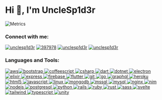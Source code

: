 # Hi 👋, I'm UncleSp1d3r

![Metrics](/github-metrics.svg)

### Connect with me:

[![unclesp1d3r](https://raw.githubusercontent.com/rahuldkjain/github-profile-readme-generator/master/src/images/icons/Social/codepen.svg)](https://codepen.io/unclesp1d3r) [![397978](https://raw.githubusercontent.com/rahuldkjain/github-profile-readme-generator/master/src/images/icons/Social/stack-overflow.svg)](https://stackoverflow.com/users/397978) [![unclesp1d3r](https://raw.githubusercontent.com/rahuldkjain/github-profile-readme-generator/master/src/images/icons/Social/hackerrank.svg)](https://www.hackerrank.com/unclesp1d3r) [![unclesp1d3r](https://raw.githubusercontent.com/rahuldkjain/github-profile-readme-generator/master/src/images/icons/Social/leet-code.svg)](https://www.leetcode.com/unclesp1d3r)

### Languages and Tools:

[![aws](https://raw.githubusercontent.com/devicons/devicon/master/icons/amazonwebservices/amazonwebservices-original-wordmark.svg)](https://aws.amazon.com)[![bootstrap](https://raw.githubusercontent.com/devicons/devicon/master/icons/bootstrap/bootstrap-plain-wordmark.svg) ](https://getbootstrap.com)[![coffeescript](https://raw.githubusercontent.com/devicons/devicon/master/icons/coffeescript/coffeescript-original-wordmark.svg) ](https://offeescript.org)[![csharp](https://raw.githubusercontent.com/devicons/devicon/master/icons/csharp/csharp-original.svg) ](https://www.w3schools.com/cs/)[![dart](https://www.vectorlogo.zone/logos/dartlang/dartlang-icon.svg) ](https://dart.dev)[![dotnet](https://raw.githubusercontent.com/devicons/devicon/master/icons/dot-net/dot-net-original-wordmark.svg) ](https://dotnet.microsoft.com/)[![electron](https://raw.githubusercontent.com/devicons/devicon/master/icons/electron/electron-original.svg) ](https://www.electronjs.org)[![elixir](https://www.vectorlogo.zone/logos/elixir-lang/elixir-lang-icon.svg) ](https://elixir-lang.org)[![express](https://raw.githubusercontent.com/devicons/devicon/master/icons/express/express-original-wordmark.svg) ](https://expressjs.com)[![firebase](https://www.vectorlogo.zone/logos/firebase/firebase-icon.svg) ](https://firebase.google.com/)[![flutter](https://www.vectorlogo.zone/logos/flutterio/flutterio-icon.svg) ](https://flutter.dev)[![git](https://www.vectorlogo.zone/logos/git-scm/git-scm-icon.svg) ](https://git-scm.com/)[![go](https://raw.githubusercontent.com/devicons/devicon/master/icons/go/go-original.svg) ](https://golang.org)[![graphql](https://www.vectorlogo.zone/logos/graphql/graphql-icon.svg) ](https://graphql.org)[![heroku](https://www.vectorlogo.zone/logos/heroku/heroku-icon.svg) ](https://heroku.com)[![html5](https://raw.githubusercontent.com/devicons/devicon/master/icons/html5/html5-original-wordmark.svg) ](https://www.w3.org/html/)[![javascript](https://raw.githubusercontent.com/devicons/devicon/master/icons/javascript/javascript-original.svg) ](https://developer.mozilla.org/en-US/docs/Web/JavaScript)[![linux](https://raw.githubusercontent.com/devicons/devicon/master/icons/linux/linux-original.svg) ](https://www.linux.org/)[![mongodb](https://raw.githubusercontent.com/devicons/devicon/master/icons/mongodb/mongodb-original-wordmark.svg) ](https://www.mongodb.com/)[![mssql](https://www.svgrepo.com/show/303229/microsoft-sql-server-logo.svg) ](https://www.microsoft.com/en-us/sql-server)[![mysql](https://raw.githubusercontent.com/devicons/devicon/master/icons/mysql/mysql-original-wordmark.svg) ](https://www.mysql.com/)[![nginx](https://raw.githubusercontent.com/devicons/devicon/master/icons/nginx/nginx-original.svg) ](https://www.nginx.com)[![nim](https://www.vectorlogo.zone/logos/nim-lang/nim-lang-icon.svg) ](https://nim-lang.org/)[![nodejs](https://raw.githubusercontent.com/devicons/devicon/master/icons/nodejs/nodejs-original-wordmark.svg) ](https://nodejs.org)[![postgresql](https://raw.githubusercontent.com/devicons/devicon/master/icons/postgresql/postgresql-original-wordmark.svg) ](https://www.postgresql.org)[![python](https://raw.githubusercontent.com/devicons/devicon/master/icons/python/python-original.svg) ](https://www.python.org)[![rails](https://raw.githubusercontent.com/devicons/devicon/master/icons/rails/rails-original-wordmark.svg) ](https://rubyonrails.org)[![ruby](https://raw.githubusercontent.com/devicons/devicon/master/icons/ruby/ruby-original.svg) ](https://www.ruby-lang.org/en/)[![rust](https://raw.githubusercontent.com/devicons/devicon/master/icons/rust/rust-plain.svg) ](https://www.rust-lang.org)[![sass](https://raw.githubusercontent.com/devicons/devicon/master/icons/sass/sass-original.svg) ](https://sass-lang.com)[![svelte](https://upload.wikimedia.org/wikipedia/commons/1/1b/Svelte_Logo.svg) ](https://svelte.dev)[![tailwind](https://www.vectorlogo.zone/logos/tailwindcss/tailwindcss-icon.svg) ](https://tailwindcss.com/)[![typescript](https://raw.githubusercontent.com/devicons/devicon/master/icons/typescript/typescript-original.svg) ](https://www.typescriptlang.org/)[![unity](https://www.vectorlogo.zone/logos/unity3d/unity3d-icon.svg)](https://unity.com/)

